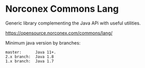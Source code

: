 Norconex Commons Lang
=======

Generic library complementing the Java APi with useful utilities.

https://opensource.norconex.com/commons/lang/

Minimum java version by branches:

```
master:      Java 11+.
2.x branch:  Java 1.8
1.x branch:  Java 1.7
```

